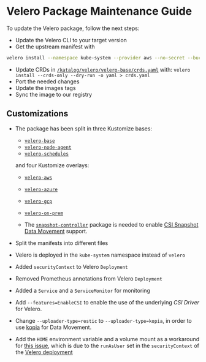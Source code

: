 # Velero Package Maintenance Guide

To update the Velero package, follow the next steps:
- Update the Velero CLI to your target version
- Get the upstream manifest with
```bash
velero install --namespace kube-system --provider aws --no-secret --bucket my-bucket --dry-run -o yaml --plugins velero/velero-plugin-for-aws:<tag> --use-node-agent > orig.yaml
```
- Update CRDs in [`/katalog/velero/velero-base/crds.yaml`](./velero-base/crds.yaml) with: `velero install --crds-only --dry-run -o yaml > crds.yaml`
- Port the needed changes
- Update the images tags
- Sync the image to our registry

## Customizations
- The package has been split in three Kustomize bases:
  - [`velero-base`](./velero-base)
  - [`velero-node-agent`](./velero-node-agent)
  - [`velero-schedules`](./velero-schedules)

  and four Kustomize overlays:
  - [`velero-aws`](./velero-aws)
  - [`velero-azure`](./velero-azure)
  - [`velero-gcp`](./velero-gcp)
  - [`velero-on-prem`](./velero-on-prem)

  - The [`snapshot-controller`](./snapshot-controller/) package is needed to enable [CSI Snapshot Data Movement](https://velero.io/docs/main/csi-snapshot-data-movement/) support.

- Split the manifests into different files
- Velero is deployed in the `kube-system` namespace instead of `velero`
- Added `securityContext` to Velero `Deployment`
- Removed Prometheus annotations from Velero `Deployment`
- Added a `Service` and a `ServiceMonitor` for monitoring
- Add `--features=EnableCSI` to enable the use of the underlying *CSI Driver* for Velero.
- Change `--uploader-type=restic` to `--uploader-type=kopia`, in order to use [kopia](https://github.com/kopia/kopia/) for Data Movement.
- Add the `HOME` environment variable and a volume mount as a workaround for [this issue](https://github.com/vmware-tanzu/velero/issues/8067), which is due to the `runAsUser` set in the `securityContext` of the [Velero deployment](../velero-base/deployment.yaml)
